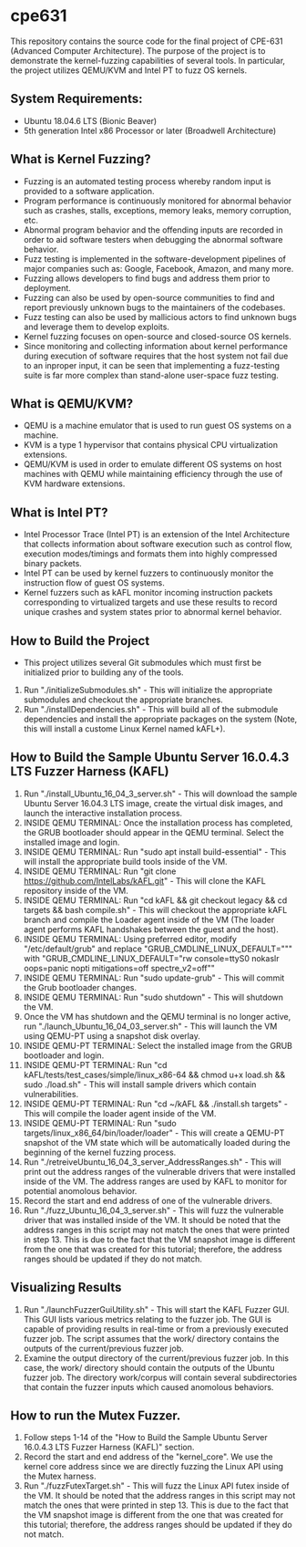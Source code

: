 # cpe631
This repository contains the source code for the final project of CPE-631 (Advanced Computer Architecture).
The purpose of the project is to demonstrate the kernel-fuzzing capabilities of several tools.
In particular, the project utilizes QEMU/KVM and Intel PT to fuzz OS kernels.

## System Requirements:
 - Ubuntu 18.04.6 LTS (Bionic Beaver)
 - 5th generation Intel x86 Processor or later (Broadwell Architecture)

## What is Kernel Fuzzing?
 - Fuzzing is an automated testing process whereby random input is provided to a software application.
 - Program performance is continuously monitored for abnormal behavior such as crashes, stalls, exceptions, memory leaks, memory corruption, etc.
 - Abnormal program behavior and the offending inputs are recorded in order to aid software testers when debugging the abnormal software behavior.
 - Fuzz testing is implemented in the software-development pipelines of major companies such as: Google, Facebook, Amazon, and many more.
 - Fuzzing allows developers to find bugs and address them prior to deployment.
 - Fuzzing can also be used by open-source communities to find and report previously unknown bugs to the maintainers of the codebases.
 - Fuzz testing can also be used by mallicious actors to find unknown bugs and leverage them to develop exploits.
 - Kernel fuzzing focuses on open-source and closed-source OS kernels.
 - Since monitoring and collecting information about kernel performance during execution of software requires that the host system not fail due to an inproper input, it can be seen that implementing a fuzz-testing suite is far more complex than stand-alone user-space fuzz testing.

## What is QEMU/KVM?
 - QEMU is a machine emulator that is used to run guest OS systems on a machine.
 - KVM is a type 1 hypervisor that contains physical CPU virtualization extensions.
 - QEMU/KVM is used in order to emulate different OS systems on host machines with QEMU while maintaining efficiency through the use of KVM hardware extensions.

## What is Intel PT?
 - Intel Processor Trace (Intel PT) is an extension of the Intel Architecture that collects information about software execution such as control flow, execution modes/timings and formats them into highly compressed binary packets.
 - Intel PT can be used by kernel fuzzers to continuously monitor the instruction flow of guest OS systems.
 - Kernel fuzzers such as kAFL monitor incoming instruction packets corresponding to virtualized targets and use these results to record unique crashes and system states prior to abnormal kernel behavior.

## How to Build the Project
 - This project utilizes several Git submodules which must first be initialized prior to building any of the tools.
 
 1.  Run "./initializeSubmodules.sh" - This will initialize the appropriate submodules and checkout the appropriate branches.
 2.  Run "./installDependencies.sh" - This will build all of the submodule dependencies and install the appropriate packages on the system (Note, this will install a custome Linux Kernel named kAFL+).

## How to Build the Sample Ubuntu Server 16.0.4.3 LTS Fuzzer Harness (KAFL)
 1.  Run "./install_Ubuntu_16_04_3_server.sh" - This will download the sample Ubuntu Server 16.04.3 LTS image, create the virtual disk images, and launch the interactive installation process.
 2.  INSIDE QEMU TERMINAL: Once the installation process has completed, the GRUB bootloader should appear in the QEMU terminal. Select the installed image and login.
 3.  INSIDE QEMU TERMINAL: Run "sudo apt install build-essential" - This will install the appropriate build tools inside of the VM.
 4.  INSIDE QEMU TERMINAL: Run "git clone https://github.com/IntelLabs/kAFL.git" - This will clone the KAFL repository inside of the VM.
 5.  INSIDE QEMU TERMINAL: Run "cd kAFL && git checkout legacy && cd targets && bash compile.sh" - This will checkout the appropriate kAFL branch and compile the Loader agent inside of the VM (The loader agent performs KAFL handshakes between the guest and the host).
 6.  INSIDE QEMU TERMINAL: Using preferred editor, modify "/etc/default/grub" and replace "GRUB_CMDLINE_LINUX_DEFAULT=""" with "GRUB_CMDLINE_LINUX_DEFAULT="rw console=ttyS0 nokaslr oops=panic nopti mitigations=off spectre_v2=off""
 7.  INSIDE QEMU TERMINAL: Run "sudo update-grub" - This will commit the Grub bootloader changes.
 8.  INSIDE QEMU TERMINAL: Run "sudo shutdown" - This will shutdown the VM.
 9.  Once the VM has shutdown and the QEMU terminal is no longer active, run "./launch_Ubuntu_16_04_03_server.sh" - This will launch the VM using QEMU-PT using a snapshot disk overlay.
 10.  INSIDE QEMU-PT TERMINAL: Select the installed image from the GRUB bootloader and login.
 11.  INSIDE QEMU-PT TERMINAL: Run "cd kAFL/tests/test_cases/simple/linux_x86-64 && chmod u+x load.sh && sudo ./load.sh" - This will install sample drivers which contain vulnerabilities.
 12. INSIDE QEMU-PT TERMINAL: Run "cd ~/kAFL && ./install.sh targets" - This will compile the loader agent inside of the VM.
 13. INSIDE QEMU-PT TERMINAL: Run "sudo targets/linux_x86_64/bin/loader/loader" - This will create a QEMU-PT snapshot of the VM state which will be automatically loaded during the beginning of the kernel fuzzing process.
 14. Run "./retreiveUbuntu_16_04_3_server_AddressRanges.sh" - This will print out the address ranges of the vulnerable drivers that were installed inside of the VM. The address ranges are used by KAFL to monitor for potential anomolous behavior.
 15. Record the start and end address of one of the vulnerable drivers.
 16. Run "./fuzz_Ubuntu_16_04_3_server.sh" - This will fuzz the vulnerable driver that was installed inside of the VM. It should be noted that the address ranges in this script may not match the ones that were printed in step 13. This is due to the fact that the VM snapshot image is different from the one that was created for this tutorial; therefore, the address ranges should be updated if they do not match.

## Visualizing Results
 1. Run "./launchFuzzerGuiUtility.sh" - This will start the KAFL Fuzzer GUI. This GUI lists various metrics relating to the fuzzer job. The GUI is capable of providing results in real-time or from a previously executed fuzzer job. The script assumes that the work/ directory contains the outputs of the current/previous fuzzer job.
 2. Examine the output directory of the current/previous fuzzer job. In this case, the work/ directory should contain the outputs of the Ubuntu fuzzer job. The directory work/corpus will contain several subdirectories that contain the fuzzer inputs which caused anomolous behaviors.

## How to run the Mutex Fuzzer.
 1.  Follow steps 1-14 of the "How to Build the Sample Ubuntu Server 16.0.4.3 LTS Fuzzer Harness (KAFL)" section.
 2.  Record the start and end address of the "kernel_core". We use the kernel core address since we are directly fuzzing the Linux API using the Mutex harness.
 3. Run "./fuzzFutexTarget.sh" - This will fuzz the Linux API futex inside of the VM. It should be noted that the address ranges in this script may not match the ones that were printed in step 13. This is due to the fact that the VM snapshot image is different from the one that was created for this tutorial; therefore, the address ranges should be updated if they do not match.
